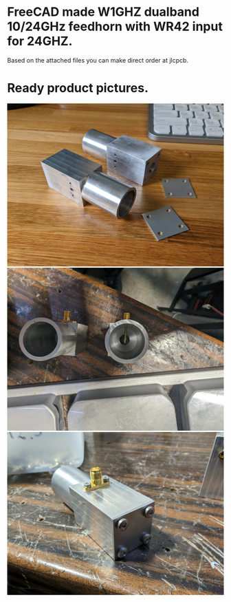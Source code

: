 # FreeCAD made W1GHZ dualband 10/24GHz feedhorn with WR42 input for 24GHZ.

Based on the attached files you can make direct order at jlcpcb.

# Ready product pictures.

![](https://raw.githubusercontent.com/sq6emm/w1ghz-dualband-feedhorn-10Ghz-24GHz/main/img/PXL_20240301_114246802.jpg)
![](https://raw.githubusercontent.com/sq6emm/w1ghz-dualband-feedhorn-10Ghz-24GHz/main/img/PXL_20240301_165716226.jpg)
![](https://raw.githubusercontent.com/sq6emm/w1ghz-dualband-feedhorn-10Ghz-24GHz/main/img/PXL_20240301_170246164.jpg)


